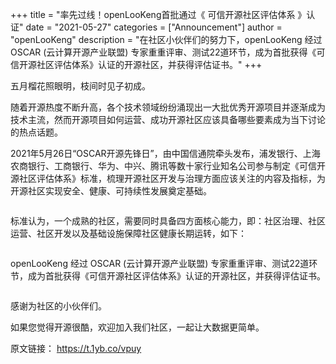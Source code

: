 +++
title = "率先过线！openLooKeng首批通过《 可信开源社区评估体系 》认证"
date = "2021-05-27"
categories = ["Announcement"]
author = "openLooKeng"
description = "在社区小伙伴们的努力下，openLooKeng 经过 OSCAR (云计算开源产业联盟) 专家重重评审、测试22道环节，成为首批获得《可信开源社区评估体系》认证的开源社区，并获得评估证书。"
+++

五月榴花照眼明，枝间时见子初成。

随着开源热度不断升高，各个技术领域纷纷涌现出一大批优秀开源项目并逐渐成为技术主流，然而开源项目如何运营、成功开源社区应该具备哪些要素成为当下讨论的热点话题。

2021年5月26日“OSCAR开源先锋日”，由中国信通院牵头发布，浦发银行、上海农商银行、工商银行、华为、中兴、腾讯等数十家行业知名公司参与制定《可信开源社区评估体系》标准，梳理开源社区开发与治理方面应该关注的内容及指标，为开源社区实现安全、健康、可持续性发展奠定基础。

<img src="/zh-cn/news/2021-05-27/2021-05-27-01.jpg" alt="">

标准认为，一个成熟的社区，需要同时具备四方面核心能力，即：社区治理、社区运营、社区开发以及基础设施保障社区健康长期运转，如下：

<img src="/zh-cn/news/2021-05-27/2021-05-27-02.jpg" alt="">

openLooKeng 经过 OSCAR (云计算开源产业联盟) 专家重重评审、测试22道环节，成为首批获得《可信开源社区评估体系》认证的开源社区，并获得评估证书。

<img src="/zh-cn/news/2021-05-27/2021-05-27-03.jpg" alt="">

感谢为社区的小伙伴们。

如果您觉得开源很酷，欢迎加入我们社区，一起让大数据更简单。

原文链接：
<https://t.1yb.co/vpuy>

